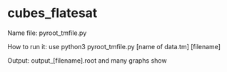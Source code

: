 # cubes_flatesat

Name file:
pyroot_tmfile.py

How to run it: use python3 pyroot_tmfile.py [name of data.tm] [filename]

Output: output_[filename].root and many graphs show
